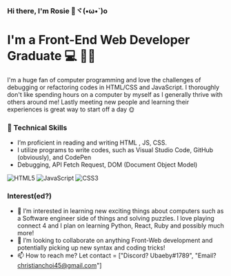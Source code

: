 <h3>Hi there, I'm Rosie 🌹ヾ(•ω•`)o</h3>
<h1>I'm a Front-End Web Developer Graduate 💻 👩‍🎓</h1>

<div>I'm a huge fan of computer programming and love the challenges of debugging or refactoring codes in HTML/CSS and JavaScript. I thoroughly don't like spending hours on a computer by myself as I generally thrive with others around me! Lastly meeting new people and learning their experiences is great way to start off a day 🌞</div>

### 📃 Technical Skills

- I’m proficient in reading and writing HTML , JS, CSS.
- I utilize programs to write codes, such as Visual Studio Code, GitHub (obviously), and CodePen
- Debugging, API Fetch Request, DOM (Document Object Model)

![HTML5](https://img.shields.io/badge/html5-%23E34F26.svg?style=for-the-badge&logo=html5&logoColor=white)
![JavaScript](https://img.shields.io/badge/javascript-%23323330.svg?style=for-the-badge&logo=javascript&logoColor=%23F7DF1E)
![CSS3](https://img.shields.io/badge/css3-%231572B6.svg?style=for-the-badge&logo=css3&logoColor=white)

### Interest(ed?)
- 👀 I’m interested in learning new exciting things about computers such as a Software engineer side of things and solving puzzles.
        I love playing connect 4 and I plan on learning Python, React, Ruby and possibly much more!
- 💞️ I’m looking to collaborate on anything Front-Web development and potentially picking up new syntax and coding tricks!
- 📫 How to reach me? Let contact = ["Discord? Ubaeby#1789", "Email? christianchoi45@gmail.com"]

